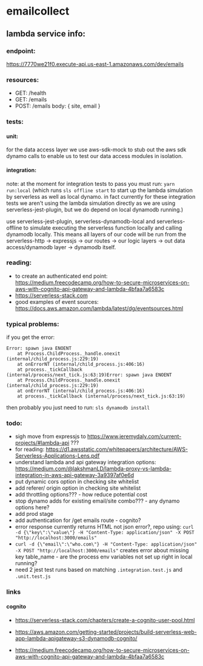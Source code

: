 # emailcollect

## lambda service info:

### endpoint:

https://7770we21f0.execute-api.us-east-1.amazonaws.com/dev/emails

### resources:

 * GET: /health
 * GET: /emails
 * POST: /emails body: { site, email }

### tests:

#### unit:

for the data access layer we use aws-sdk-mock to stub out the aws sdk dynamo calls to enable us to test our data access modules in isolation.

#### integration:

note: at the moment for integration tests to pass you must run: `yarn run:local` (which runs `sls offline start` to start up the lambda simulation by serverless as well as local dynamo. in fact currently for these integration tests we aren't using the lambda simulation directly as we are using serverless-jest-plugin, but we do depend on local dynamodb running.)

use serverless-jest-plugin, serverless-dynamodb-local and serverless-offline to simulate executing the serverless function locally and calling dynamodb locally. This means all layers of our code will be run from the serverless-http -> expressjs -> our routes -> our logic layers -> out data access/dynamodb layer -> dynamodb itself.

### reading:

 * to create an authenticated end point: https://medium.freecodecamp.org/how-to-secure-microservices-on-aws-with-cognito-api-gateway-and-lambda-4bfaa7a6583c
 * https://serverless-stack.com
 * good examples of event sources: https://docs.aws.amazon.com/lambda/latest/dg/eventsources.html

### typical problems:

if you get the error:
  
```
Error: spawn java ENOENT
    at Process.ChildProcess._handle.onexit (internal/child_process.js:229:19)
    at onErrorNT (internal/child_process.js:406:16)
    at process._tickCallback (internal/process/next_tick.js:63:19)Error: spawn java ENOENT
    at Process.ChildProcess._handle.onexit (internal/child_process.js:229:19)
    at onErrorNT (internal/child_process.js:406:16)
    at process._tickCallback (internal/process/next_tick.js:63:19)
```

then probably you just need to run: `sls dynamodb install`

### todo:

 * sigh move from expressjs to https://www.jeremydaly.com/current-projects/#lambda-api ???
 * for reading: https://d1.awsstatic.com/whitepapers/architecture/AWS-Serverless-Applications-Lens.pdf
 * understand lambda and api gateway integration options: https://medium.com/@lakshmanLD/lambda-proxy-vs-lambda-integration-in-aws-api-gateway-3a9397af0e6d
 * put dynamic cors option in checking site whitelist
 * add referer/ origin option in checking site whitelist
 * add throttling options??? - how reduce potential cost
 * stop dynamo adds for existing email/site combo??? - any dynamo options here?
 * add prod stage
 * add authentication for /get emails route - cognito?
 * error response currently returns HTML not json error?, repo using: `curl -d {\"key\":\"value\"} -H "Content-Type: application/json" -X POST "http://localhost:3000/emails"`
 * `curl -d {\"email\":\"who.com\"} -H "Content-Type: application/json" -X POST "http://localhost:3000/emails"` creates error about missing key table_name - are the process env variables not set up right in local running?
 * need 2 jest test runs based on matching `.integration.test.js` and `.unit.test.js`

### links

#### cognito

 * https://serverless-stack.com/chapters/create-a-cognito-user-pool.html

 * https://aws.amazon.com/getting-started/projects/build-serverless-web-app-lambda-apigateway-s3-dynamodb-cognito/
 * https://medium.freecodecamp.org/how-to-secure-microservices-on-aws-with-cognito-api-gateway-and-lambda-4bfaa7a6583c
